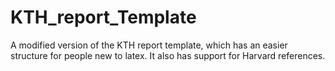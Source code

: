 # KTH_report_Template
A modified version of the KTH report template, which has an easier structure for people new to latex. It also has support for Harvard references.
